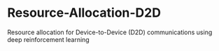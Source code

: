 # Resource-Allocation-D2D
Resource allocation for Device-to-Device (D2D) communications using deep reinforcement learning
